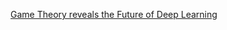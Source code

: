 [Game Theory reveals the Future of Deep Learning](https://medium.com/intuitionmachine/game-theory-maps-the-future-of-deep-learning-21e193b0e33a)
